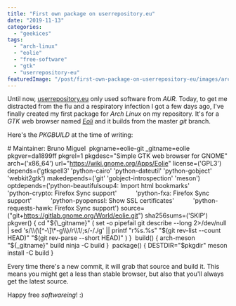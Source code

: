 ```yaml
---
title: "First own package on userrepository.eu"
date: "2019-11-13"
categories: 
  - "geekices"
tags: 
  - "arch-linux"
  - "eolie"
  - "free-software"
  - "gtk"
  - "userrepository-eu"
featuredImage: "/post/first-own-package-on-userrepository-eu/images/arch-linux.jpg"
---
```


Until now, [userrepository.eu](https://userrepository.eu) only used software from _AUR._ Today, to get me distracted from the flu and a respiratory infection I got a few days ago, I've finally created my first package for _Arch Linux_ on my repository. It's for a _GTK_ web browser named [_Eoli_](https://gitlab.gnome.org/World/eolie/) and it builds from the master _git_ branch.

Here's the _PKGBUILD_ at the time of writing:

\# Maintainer: Bruno Miguel <omitted>
​
pkgname=eolie-git
\_gitname=eolie
pkgver=da1899ff
pkgrel=1
pkgdesc="Simple GTK web browser for GNOME"
arch=('x86\_64')
url="https://wiki.gnome.org/Apps/Eolie"
license=('GPL3')
depends=('gtkspell3' 'python-cairo' 'python-dateutil' 'python-gobject' 'webkit2gtk')
makedepends=('git' 'gobject-introspection' 'meson')
optdepends=('python-beautifulsoup4: Import html bookmarks'
            'python-crypto: Firefox Sync support'
            'python-fxa: Firefox Sync support'
            'python-pyopenssl: Show SSL certificates'
            'python-requests-hawk: Firefox Sync support')
source=("git+https://gitlab.gnome.org/World/eolie.git")
sha256sums=('SKIP')
​
pkgver() {
    cd "${\_gitname}"
    ( set -o pipefail
        git describe --long 2>/dev/null | sed 's/\\(\[^-\]\*-g\\)/r\\1/;s/-/./g' ||
        printf "r%s.%s" "$(git rev-list --count HEAD)" "$(git rev-parse --short HEAD)"
    )
}
​
build() {
    arch-meson "${\_gitname}" build
    ninja -C build
}
​
package() {
    DESTDIR="$pkgdir" meson install -C build
}
​

Every time there's a new commit, it will grab that source and build it. This means you might get a less than stable browser, but also that you'll always get the latest source.

Happy free _softwareing_! :)
